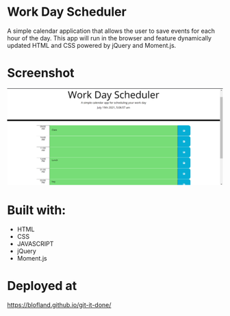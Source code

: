 # Work Day Scheduler

A simple calendar application that allows the user to save events for each hour of the day. This app will run in the browser and feature dynamically updated HTML and CSS powered by jQuery and Moment.js.

# Screenshot
![final work day scheduler](assets\document.png)

# Built with:
* HTML
* CSS
* JAVASCRIPT
* jQuery
* Moment.js

# Deployed at
https://blofland.github.io/git-it-done/